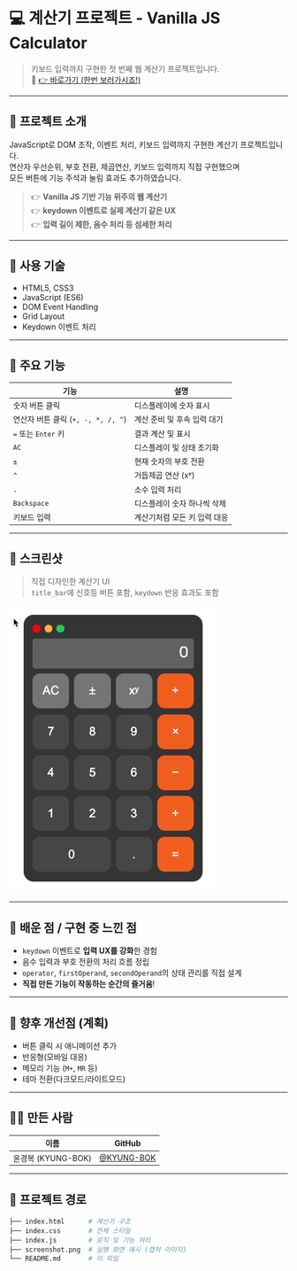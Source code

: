 # 💻 계산기 프로젝트 - Vanilla JS Calculator

> 키보드 입력까지 구현한 첫 번째 웹 계산기 프로젝트입니다.  
> 🧪 [👉 바로가기 (한번 보러가시죠!)](https://kyung-bok.github.io/team_project/%EC%9C%A4%EA%B2%BD%EB%B3%B5_4%EB%8B%A8%EA%B3%84/calculator.html)

---

## 📌 프로젝트 소개

JavaScript로 DOM 조작, 이벤트 처리, 키보드 입력까지 구현한 계산기 프로젝트입니다.  
연산자 우선순위, 부호 전환, 제곱연산, 키보드 입력까지 직접 구현했으며  
모든 버튼에 기능 주석과 눌림 효과도 추가하였습니다.

> 👉 **Vanilla JS 기반 기능 위주의 웹 계산기**  
> 👉 **keydown 이벤트로 실제 계산기 같은 UX**  
> 👉 **입력 길이 제한, 음수 처리 등 섬세한 처리**

---

## 🧰 사용 기술

- HTML5, CSS3
- JavaScript (ES6)
- DOM Event Handling
- Grid Layout
- Keydown 이벤트 처리

---

## 🚀 주요 기능

| 기능 | 설명 |
|------|------|
| 숫자 버튼 클릭 | 디스플레이에 숫자 표시 |
| 연산자 버튼 클릭 (`+, -, *, /, ^`) | 계산 준비 및 후속 입력 대기 |
| `=` 또는 `Enter` 키 | 결과 계산 및 표시 |
| `AC` | 디스플레이 및 상태 초기화 |
| `±` | 현재 숫자의 부호 전환 |
| `^` | 거듭제곱 연산 (xʸ) |
| `.` | 소수 입력 처리 |
| `Backspace` | 디스플레이 숫자 하나씩 삭제 |
| 키보드 입력 | 계산기처럼 모든 키 입력 대응 |

---

## 🎨 스크린샷

> 직접 디자인한 계산기 UI  
> `title_bar`에 신호등 버튼 포함, `keydown` 반응 효과도 포함

![계산기](./게산기데스.gif) <!-- ← 이미지 추가 시 파일 이름만 수정 -->

---

## 🧠 배운 점 / 구현 중 느낀 점

- `keydown` 이벤트로 **입력 UX를 강화**한 경험
- 음수 입력과 부호 전환의 처리 흐름 정립
- `operator`, `firstOperand`, `secondOperand`의 상태 관리를 직접 설계
- **직접 만든 기능이 작동하는 순간의 즐거움**!

---

## 🔧 향후 개선점 (계획)

- 버튼 클릭 시 애니메이션 추가
- 반응형(모바일 대응)
- 메모리 기능 (`M+`, `MR` 등)
- 테마 전환(다크모드/라이트모드)

---

## 🙋‍♀️ 만든 사람

| 이름 | GitHub |
|------|--------|
| 윤경복 (KYUNG-BOK) | [@KYUNG-BOK](https://github.com/KYUNG-BOK)

---

## 🏁 프로젝트 경로

```bash
├── index.html      # 계산기 구조
├── index.css       # 전체 스타일
├── index.js        # 로직 및 기능 처리
├── screenshot.png  # 실행 화면 예시 (캡처 이미지)
└── README.md       # 이 파일
